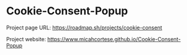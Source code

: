 # Cookie-Consent-Popup

Project page URL: https://roadmap.sh/projects/cookie-consent

Project website: https://www.micahcortese.github.io/Cookie-Consent-Popup
